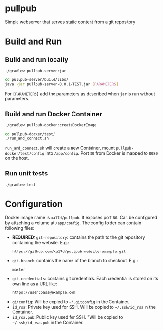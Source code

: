 # pullpub
Simple webserver that serves static content from a git repository

# Build and Run
## Build and run locally
```bash
./gradlew pullpub-server:jar

cd pullpub-server/build/libs/
java -jar pullpub-server-0.0.1-TEST.jar [PARAMETERS]
```

For `[PARAMETERS]` add the parameters as described when `jar` is run without parameters.

## Build and run Docker Container
```bash
./gradlew pullpub-docker:createDockerImage

cd pullpub-docker/test/
./run_and_connect.sh
```

`run_and_connect.sh` will create a new Container, mount `pullpub-docker/test/config` into `/app/config`.
Port `80` from Docker is mapped to `8080` on the host.

## Run unit tests
```bash#
./gradlew test
```

# Configuration
Docker image name is `xa17d/pullpub`.
It exposes port `80`.
Can be configured by attaching a volume at `/app/config`.
The config folder can contain following files:

* **REQUIRED:** `git-repository`: contains the path to the git repository containing the website. E.g.:
    ```
    https://github.com/xa17d/pullpub-website-example.git
    ```
* `git-branch`: contains the name of the branch to checkout. E.g.:
    ```
    master
    ```
* `git-credentials`: contains git credentials. Each credential is stored on its own line as a URL like:
    ```
    https://user:pass@example.com
    ```
* `gitconfig`: Will be copied to `~/.gitconfig` in the Container.
* `id_rsa`: Private key used for SSH. Will be copied to `~/.ssh/id_rsa` in the Container.
* `id_rsa.pub`: Public key used for SSH. "Will be copied to `~/.ssh/id_rsa.pub` in the Container.